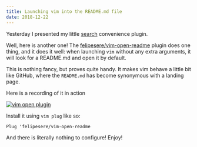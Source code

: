 ```yaml
---
title: Launching vim into the README.md file
date: 2018-12-22
---
```


Yesterday I presented my little [search](https://github.com/felipesere/search) convenience plugin.

Well, here is another one! The [felipesere/vim-open-readme](https://github.com/felipesere/vim-open-readme) plugin does one thing, and it does it well:
when launching `vim` without any extra arguments, it will look for a README.md and open it by default.

This is nothing fancy, but proves quite handy. 
It makes vim behave a little bit like GitHub, where the `README.md` has become synonymous with a landing page.

Here is a recording of it in action

[![vim open plugin](https://asciinema.org/a/Aq5biCFht7WtrsK13O0KonRSV.png)](https://asciinema.org/a/Aq5biCFht7WtrsK13O0KonRSV)

Install it using `vim plug` like so:

```vim
Plug 'felipesere/vim-open-readme
```

And there is literally nothing to configure! 
Enjoy!
